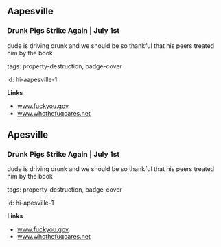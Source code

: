 ## Aapesville

### Drunk Pigs Strike Again | July 1st

dude is driving drunk and we should be so thankful that his peers treated him by the book

tags: property-destruction, badge-cover

id: hi-aapesville-1

**Links**

* www.fuckyou.gov
* www.whothefuqcares.net


## Apesville

### Drunk Pigs Strike Again | July 1st

dude is driving drunk and we should be so thankful that his peers treated him by the book

tags: property-destruction, badge-cover

id: hi-apesville-1

**Links**

* www.fuckyou.gov
* www.whothefuqcares.net


